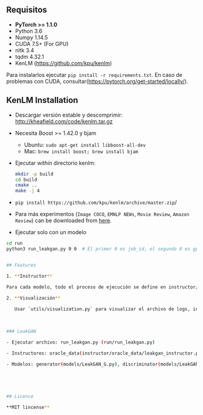
## Requisitos

- **PyTorch >= 1.1.0**
- Python 3.6
- Numpy 1.14.5
- CUDA 7.5+ (For GPU)
- nltk 3.4
- tqdm 4.32.1
- KenLM (https://github.com/kpu/kenlm)

Para instalarlos ejecutar `pip install -r requirements.txt`. En caso de problemas con CUDA, consultar(https://pytorch.org/get-started/locally/).

## KenLM Installation

- Descargar versión estable y descomprimir: http://kheafield.com/code/kenlm.tar.gz

- Necesita Boost >= 1.42.0 y bjam

  - Ubuntu: `sudo apt-get install libboost-all-dev`
  - Mac: `brew install boost; brew install bjam`

- Ejecutar *within* directorio kenlm:

  ```bash
  mkdir -p build
  cd build
  cmake ..
  make -j 4
  ```

- `pip install https://github.com/kpu/kenlm/archive/master.zip`/

- Para más experimentos (`Image COCO`, `EMNLP NEWs`, `Movie Review`, `Amazon Review`) can be downloaded from [here](https://drive.google.com/drive/folders/1XvT3GqbK1wh3XhTgqBLWUtH_mLzGnKZP?usp=sharing). 
- Ejecutar solo con un modelo

```bash
cd run
python3 run_leakgan.py 0 0	# El primer 0 es job_id, el segundo 0 es gpu_id


## Features

1. **Instructor**

Para cada modelo, todo el proceso de ejecución se define en instructor/oracle_data/leakgan_instructor.py. ( Algunas funciones básicas como init_model() y optimize() se definen en la clase base BasicInstructor en instructor.py. Si deseas agregar un nuevo modelo de generación de texto basado en GAN, por favor crea un nuevo instructor en instructor/oracle_data y define el proceso de entrenamiento para el modelo.

2. **Visualización**
   
   Usar `utils/visualization.py` para visualizar el archivo de logs, incluye métricas de pérdidas y modelos. 
   

  
### LeakGAN

- Ejecutar archivo: run_leakgan.py (run/run_leakgan.py)

- Instructores: oracle_data(instructor/oracle_data/leakgan_instructor.py), real_data(instructor/real_data/leakgan_instructor.py)

- Modelos: generator(models/LeakGAN_G.py), discriminator(models/LeakGAN_D.py)



  

## Licence

**MIT lincense**

